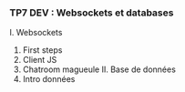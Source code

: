 ### TP7 DEV : Websockets et databases
I. Websockets
1. First steps
2. Client JS
3. Chatroom magueule
II. Base de données
1. Intro données